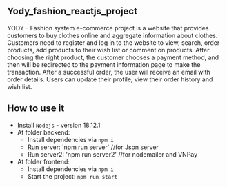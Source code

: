 ## Yody_fashion_reactjs_project

YODY - Fashion system e-commerce project is a website that provides customers to buy clothes online and aggregate information about clothes. 
Customers need to register and log in to the website to view, search, order products, add products to their wish list or comment on products. After choosing the right product, the customer chooses a payment method, and then will be redirected to the payment information page to make the transaction. After a successful order, the user will receive an email with order details. Users can update their profile, view their order history and wish list.

## How to use it 

- Install `Nodejs` - version 18.12.1  
- At folder backend:
  + Install dependencies via `npm i`
  + Run server: 'npm run server' //for Json server
  + Run server2: 'npm run server2' //for nodemailer and VNPay
- At folder frontend:
  + Install dependencies via `npm i`
  + Start the project: `npm run start` 

